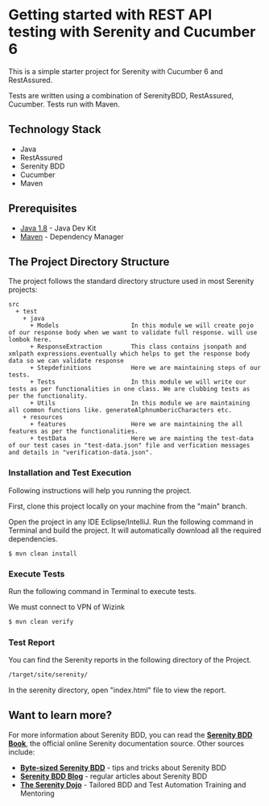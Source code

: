
# Getting started with REST API testing with Serenity and Cucumber 6

This is a simple starter project for Serenity with Cucumber 6 and RestAssured.

Tests are written using a combination of SerenityBDD, RestAssured, Cucumber.
Tests run with Maven.



## Technology Stack

- Java
- RestAssured
- Serenity BDD
- Cucumber
- Maven

## Prerequisites

* [Java 1.8](https://www.oracle.com/technetwork/java/javase/downloads/jdk8-downloads-2133151.html) - Java Dev Kit
* [Maven](https://maven.apache.org/download.cgi) - Dependency Manager
## The Project Directory Structure
The project follows the standard directory structure used in most Serenity projects:

```   
src
  + test
    + java                          
      + Models                    In this module we will create pojo of our response body when we want to validate full response. will use lombok here.
      + ResponseExtraction        This class contains jsonpath and xmlpath expressions.eventually which helps to get the response body data so we can validate response           
      + Stepdefinitions           Here we are maintaining steps of our tests.  
      + Tests                     In this module we will write our tests as per functionalities in one class. We are clubbing tests as per the functionality.
      + Utils                     In this module we are maintaining all common functions like. generateAlphnumbericCharacters etc. 
    + resources
      + features                  Here we are maintaining the all features as per the functionalities.
      + testData                  Here we are mainting the test-data of our test cases in "test-data.json" file and verfication messages and details in "verification-data.json". 
```



### Installation and Test Execution
Following instructions will help you running the project.

First, clone this project locally on your machine from the "main" branch.

Open the project in any IDE Eclipse/IntelliJ. Run the following command in Terminal and build the project. It will automatically download all the required dependencies.

```
$ mvn clean install
```
### Execute Tests

Run the following command in Terminal to execute tests.

We must connect to VPN of Wizink

```sh
$ mvn clean verify
```
### Test Report

You can find the Serenity reports in the following directory of the Project.

```sh
/target/site/serenity/
```

In the serenity directory, open "index.html" file to view the report.

## Want to learn more?

For more information about Serenity BDD, you can read the [**Serenity BDD Book**](https://serenity-bdd.github.io/theserenitybook/latest/index.html), the official online Serenity documentation source. Other sources include:
* **[Byte-sized Serenity BDD](https://www.youtube.com/channel/UCav6-dPEUiLbnu-rgpy7_bw/featured)** - tips and tricks about Serenity BDD
* [**Serenity BDD Blog**](https://johnfergusonsmart.com/category/serenity-bdd/) - regular articles about Serenity BDD
* [**The Serenity Dojo**](https://www.serenity-dojo.com) - Tailored BDD and Test Automation Training and Mentoring
